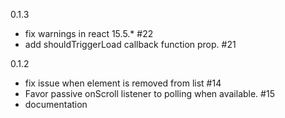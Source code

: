 0.1.3
 * fix warnings in react 15.5.* #22
 * add shouldTriggerLoad callback function prop. #21

0.1.2
 * fix issue when element is removed from list #14
 * Favor passive onScroll listener to polling when available. #15
 * documentation
